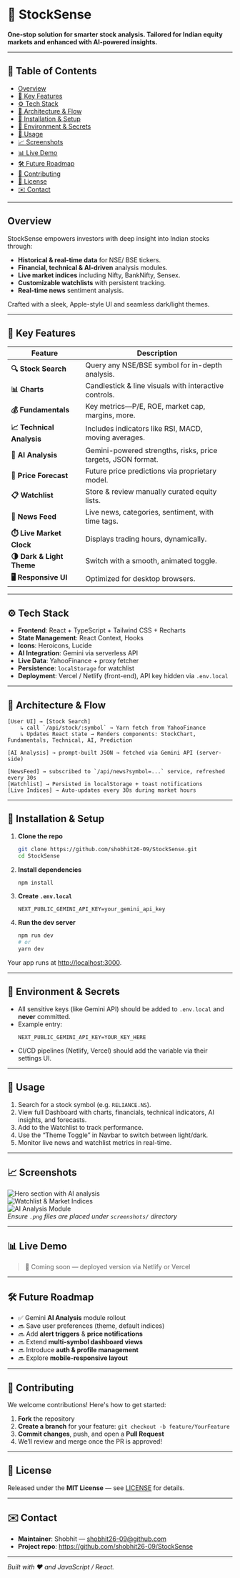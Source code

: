 # 🧠 StockSense

**One‑stop solution for smarter stock analysis. Tailored for Indian equity markets and enhanced with AI-powered insights.**

---

## 🚀 Table of Contents

- [Overview](#overview)  
- [🎯 Key Features](#key-features)  
- [⚙️ Tech Stack](#tech-stack)  
- [📐 Architecture & Flow](#architecture--flow)  
- [💾 Installation & Setup](#installation--setup)  
- [🔐 Environment & Secrets](#environment--secrets)  
- [🧪 Usage](#usage)  
- [📈 Screenshots](#screenshots)  
- [📊 Live Demo](#live-demo)  
- [🛠️ Future Roadmap](#future-roadmap)  
- [🙋 Contributing](#contributing)  
- [📄 License](#license)  
- [✉️ Contact](#contact)  

---

## Overview

StockSense empowers investors with deep insight into Indian stocks through:

- **Historical & real-time data** for NSE/ BSE tickers.  
- **Financial, technical & AI-driven** analysis modules.  
- **Live market indices** including Nifty, BankNifty, Sensex.  
- **Customizable watchlists** with persistent tracking.  
- **Real-time news** sentiment analysis.

Crafted with a sleek, Apple-style UI and seamless dark/light themes.

---

## 🎯 Key Features

| Feature                    | Description |
|---------------------------|-------------|
| **🔍 Stock Search**        | Query any NSE/BSE symbol for in-depth analysis. |
| **📊 Charts**              | Candlestick & line visuals with interactive controls. |
| **💰 Fundamentals**        | Key metrics—P/E, ROE, market cap, margins, more. |
| **📈 Technical Analysis**  | Includes indicators like RSI, MACD, moving averages. |
| **🤖 AI Analysis**         | Gemini-powered strengths, risks, price targets, JSON format. |
| **🎯 Price Forecast**      | Future price predictions via proprietary model. |
| **📋 Watchlist**           | Store & review manually curated equity lists. |
| **📰 News Feed**           | Live news, categories, sentiment, with time tags. |
| **⏱️ Live Market Clock**   | Displays trading hours, dynamically. |
| **🌗 Dark & Light Theme**  | Switch with a smooth, animated toggle. |
| **🖥️ Responsive UI**       | Optimized for desktop browsers. |

---

## ⚙️ Tech Stack

- **Frontend**: React + TypeScript + Tailwind CSS + Recharts  
- **State Management**: React Context, Hooks  
- **Icons**: Heroicons, Lucide  
- **AI Integration**: Gemini via serverless API  
- **Live Data**: YahooFinance + proxy fetcher  
- **Persistence**: `localStorage` for watchlist  
- **Deployment**: Vercel / Netlify (front-end), API key hidden via `.env.local`

---

## 📐 Architecture & Flow

```
[User UI] → [Stock Search]   
    ↳ call `/api/stock/:symbol` → Yarn fetch from YahooFinance  
    ↳ Updates React state → Renders components: StockChart, Fundamentals, Technical, AI, Prediction  
  
[AI Analysis] → prompt-built JSON → fetched via Gemini API (server-side)  
  
[NewsFeed] → subscribed to `/api/news?symbol=...` service, refreshed every 30s  
[Watchlist] → Persisted in localStorage + toast notifications  
[Live Indices] → Auto-updates every 30s during market hours
```

---

## 💾 Installation & Setup

1. **Clone the repo**
   ```bash
   git clone https://github.com/shobhit26-09/StockSense.git
   cd StockSense
   ```

2. **Install dependencies**
   ```bash
   npm install
   ```

3. **Create `.env.local`**
   ```env
   NEXT_PUBLIC_GEMINI_API_KEY=your_gemini_api_key
   ```

4. **Run the dev server**
   ```bash
   npm run dev
   # or
   yarn dev
   ```

Your app runs at [http://localhost:3000](http://localhost:3000).

---

## 🔐 Environment & Secrets

- All sensitive keys (like Gemini API) should be added to `.env.local` and **never** committed.
- Example entry:
  ```
  NEXT_PUBLIC_GEMINI_API_KEY=YOUR_KEY_HERE
  ```
- CI/CD pipelines (Netlify, Vercel) should add the variable via their settings UI.

---

## 🧪 Usage

1. Search for a stock symbol (e.g. `RELIANCE.NS`).  
2. View full Dashboard with charts, financials, technical indicators, AI insights, and forecasts.  
3. Add to the Watchlist to track performance.  
4. Use the “Theme Toggle” in Navbar to switch between light/dark.  
5. Monitor live news and watchlist metrics in real-time.

---

## 📈 Screenshots

![Hero section with AI analysis](./screenshots/hero.png)  
![Watchlist & Market Indices](./screenshots/indices-watchlist.png)  
![AI Analysis Module](./screenshots/ai-analysis.png)  
*Ensure `.png` files are placed under `screenshots/` directory*

---

## 📊 Live Demo

> 🔗 Coming soon — deployed version via Netlify or Vercel

---

## 🛠️ Future Roadmap

- ✅ Gemini **AI Analysis** module rollout  
- 🔜 Save user preferences (theme, default indices)  
- 🔜 Add **alert triggers** & **price notifications**  
- 🔜 Extend **multi-symbol dashboard views**  
- 🔜 Introduce **auth & profile management**  
- 🔜 Explore **mobile-responsive layout**

---

## 🙋 Contributing

We welcome contributions! Here's how to get started:

1. **Fork** the repository  
2. **Create a branch** for your feature: `git checkout -b feature/YourFeature`  
3. **Commit changes**, push, and open a **Pull Request**  
4. We’ll review and merge once the PR is approved!

---

## 📄 License

Released under the **MIT License** — see [LICENSE](LICENSE) for details.

---

## ✉️ Contact

- **Maintainer**: Shobhit — [shobhit26-09@github.com](mailto:shobhit26-09@github.com)  
- **Project repo**: https://github.com/shobhit26-09/StockSense

---

*Built with ❤️ and JavaScript / React.*

